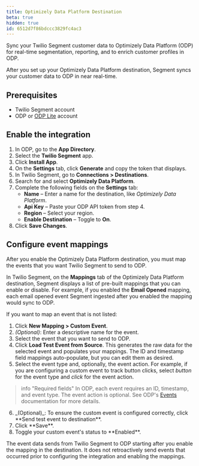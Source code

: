 ```yaml
---
title: Optimizely Data Platform Destination
beta: true
hidden: true
id: 6512d7f86bdccc3829fc4ac3
---
```


Sync your Twilio Segment customer data to Optimizely Data Platform (ODP) for real-time segmentation, reporting, and to enrich customer profiles in ODP.

After you set up your Optimizely Data Platform destination, Segment syncs your customer data to ODP in near real-time.

## Prerequisites

*   Twilio Segment account
*   ODP or [ODP Lite](https://support.optimizely.com/hc/en-us/articles/8359093735309-Welcome-to-ODP-Lite) account

## Enable the integration

1.  In ODP, go to the **App Directory**.
2.  Select the **Twilio Segment** app.
3.  Click **Install App**.
4.  On the **Settings** tab, click **Generate** and copy the token that displays.
5.  In Twilio Segment, go to **Connections > Destinations**.
6.  Search for and select **Optimizely Data Platform**.
7.  Complete the following fields on the **Settings** tab:
	- **Name** – Enter a name for the destination, like _Optimizely Data Platform_.
	- **Api Key** – Paste your ODP API token from step 4.
	- **Region** – Select your region.
	- **Enable Destination** – Toggle to **On**.
8.	Click **Save Changes**.

## Configure event mappings

After you enable the Optimizely Data Platform destination, you must map the events that you want Twilio Segment to send to ODP.

In Twilio Segment, on the **Mappings** tab of the Optimizely Data Platform destination, Segment displays a list of pre-built mappings that you can enable or disable. For example, if you enabled the **Email Opened** mapping, each email opened event Segment ingested after you enabled the mapping would sync to ODP.

If you want to map an event that is not listed:
1. Click **New Mapping > Custom Event**.
2. _(Optional)_: Enter a descriptive name for the event.
3. Select the event that you want to send to ODP.
4. Click **Load Test Event from Source**. This generates the raw data for the selected event and populates your mappings. The ID and timestamp field mappings auto-populate, but you can edit them as desired.
5. Select the event type and, optionally, the event action. For example, if you are configuring a custom event to track button clicks, select _button_ for the event type and _click_ for the event action.

> info "Required fields"
> In ODP, each event requires an ID, timestamp, and event type. The event action is optional. See ODP's [Events](https://docs.developers.optimizely.com/optimizely-data-platform/docs/thebasics-events) documentation for more details.

<ol style="counter-reset: none;">
  <li value="6" markdown=1>
  _(Optional)_: To ensure the custom event is configured correctly, click **Send test event to destination**.
  </li>
  <li value="7" markdown=1>
  Click **Save**.
  </li>
  <li value="8" markdown=1>
  Toggle your custom event's status to **Enabled**.
  </li>
</ol>	

The event data sends from Twilio Segment to ODP starting after you enable the mapping in the destination. It does not retroactively send events that occurred prior to configuring the integration and enabling the mappings.

